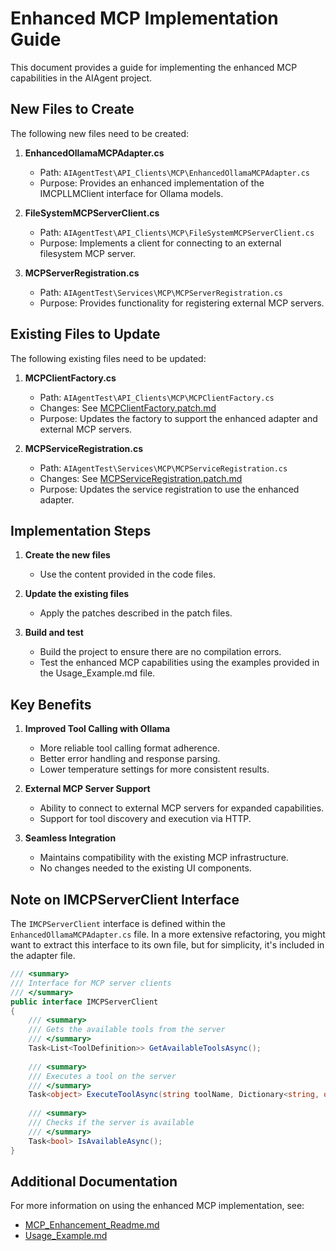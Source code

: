 # Enhanced MCP Implementation Guide

This document provides a guide for implementing the enhanced MCP capabilities in the AIAgent project.

## New Files to Create

The following new files need to be created:

1. **EnhancedOllamaMCPAdapter.cs**
   - Path: `AIAgentTest\API_Clients\MCP\EnhancedOllamaMCPAdapter.cs`
   - Purpose: Provides an enhanced implementation of the IMCPLLMClient interface for Ollama models.

2. **FileSystemMCPServerClient.cs**
   - Path: `AIAgentTest\API_Clients\MCP\FileSystemMCPServerClient.cs`
   - Purpose: Implements a client for connecting to an external filesystem MCP server.

3. **MCPServerRegistration.cs**
   - Path: `AIAgentTest\Services\MCP\MCPServerRegistration.cs`
   - Purpose: Provides functionality for registering external MCP servers.

## Existing Files to Update

The following existing files need to be updated:

1. **MCPClientFactory.cs**
   - Path: `AIAgentTest\API_Clients\MCP\MCPClientFactory.cs`
   - Changes: See [MCPClientFactory.patch.md](patches/MCPClientFactory.patch.md)
   - Purpose: Updates the factory to support the enhanced adapter and external MCP servers.

2. **MCPServiceRegistration.cs**
   - Path: `AIAgentTest\Services\MCP\MCPServiceRegistration.cs`
   - Changes: See [MCPServiceRegistration.patch.md](patches/MCPServiceRegistration.patch.md)
   - Purpose: Updates the service registration to use the enhanced adapter.

## Implementation Steps

1. **Create the new files**
   - Use the content provided in the code files.

2. **Update the existing files**
   - Apply the patches described in the patch files.

3. **Build and test**
   - Build the project to ensure there are no compilation errors.
   - Test the enhanced MCP capabilities using the examples provided in the Usage_Example.md file.

## Key Benefits

1. **Improved Tool Calling with Ollama**
   - More reliable tool calling format adherence.
   - Better error handling and response parsing.
   - Lower temperature settings for more consistent results.

2. **External MCP Server Support**
   - Ability to connect to external MCP servers for expanded capabilities.
   - Support for tool discovery and execution via HTTP.

3. **Seamless Integration**
   - Maintains compatibility with the existing MCP infrastructure.
   - No changes needed to the existing UI components.

## Note on IMCPServerClient Interface

The `IMCPServerClient` interface is defined within the `EnhancedOllamaMCPAdapter.cs` file. In a more extensive refactoring, you might want to extract this interface to its own file, but for simplicity, it's included in the adapter file.

```csharp
/// <summary>
/// Interface for MCP server clients
/// </summary>
public interface IMCPServerClient
{
    /// <summary>
    /// Gets the available tools from the server
    /// </summary>
    Task<List<ToolDefinition>> GetAvailableToolsAsync();
    
    /// <summary>
    /// Executes a tool on the server
    /// </summary>
    Task<object> ExecuteToolAsync(string toolName, Dictionary<string, object> parameters);
    
    /// <summary>
    /// Checks if the server is available
    /// </summary>
    Task<bool> IsAvailableAsync();
}
```

## Additional Documentation

For more information on using the enhanced MCP implementation, see:

- [MCP_Enhancement_Readme.md](MCP_Enhancement_Readme.md)
- [Usage_Example.md](Usage_Example.md)
